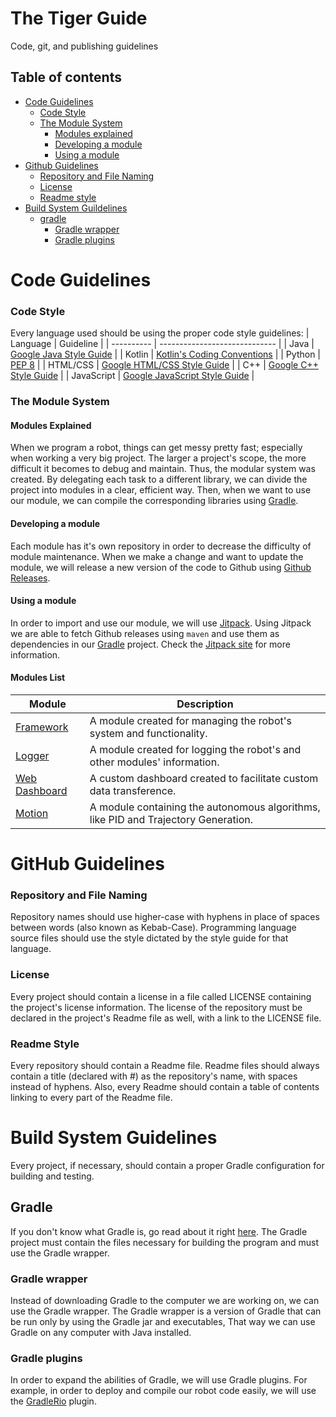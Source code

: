 # The Tiger Guide
Code, git, and publishing guidelines

## Table of contents
* [Code Guidelines](#code-guidelines)
    * [Code Style](#code-style)
    * [The Module System](#the-module-system)
        * [Modules explained](#modules-explained)
        * [Developing a module](#developing-a-module)
        * [Using a module](#Using-a-module)
* [Github Guidelines](#Github-Guidelines)
    * [Repository and File Naming](#repository-and-file-naming)
    * [License](#license)
    * [Readme style](#readme-style)
* [Build System Guildelines](#build-system-guidelines)
    * [gradle](#gradle)
        * [Gradle wrapper](#Gradle-wrapper)
        * [Gradle plugins](#Gradle-plugins)


# Code Guidelines
### Code Style
Every language used should be using the proper code style guidelines:
| Language   | Guideline                              |
| ---------- | ----------------------------- |
| Java       | [Google Java Style Guide](https://google.github.io/styleguide/javaguide.html) |
| Kotlin     | [Kotlin's Coding Conventions](https://kotlinlang.org/docs/reference/coding-conventions.html) |
| Python     | [PEP 8](https://www.python.org/dev/peps/pep-0008/?)          |
| HTML/CSS   | [Google HTML/CSS Style Guide](https://google.github.io/styleguide/htmlcssguide.html) |
| C++        | [Google C++ Style Guide](https://google.github.io/styleguide/cppguide.html) |
| JavaScript | [Google JavaScript Style Guide](https://google.github.io/styleguide/jsguide.html) |
### The Module System
#### Modules Explained
When we program a robot, things can get messy pretty fast; especially when working a very big project. The larger a project's scope, the more difficult it becomes to debug and maintain. Thus, the modular system was created. By delegating each task to a different library, we can divide the project into modules in a clear, efficient way. Then, when we want to use our module, we can compile the corresponding libraries using [Gradle](#Gradle). 

#### Developing a module
Each module has it's own repository in order to decrease the difficulty of module maintenance. When we make a change and want to update the module, we will release a new version of the code to Github using [Github Releases](https://blog.github.com/2013-07-02-release-your-software/). 

#### Using a module
In order to import and use our module, we will use [Jitpack](https://jitpack.io/). Using Jitpack we are able to fetch Github releases using `maven` and use them as dependencies in our [Gradle](#Gradle) project. Check the [Jitpack site](https://jitpack.io/) for more information.

#### Modules List
|  Module       | Description                                                                        |
|---------------|------------------------------------------------------------------------------------|
| [Framework](https://github.com/Tiger-team-2679/FRC-Framework)     | A module created for managing the robot's system and functionality.                |
| [Logger](https://github.com/Tiger-team-2679/FRC-Logger)        | A module created for logging the robot's and other modules' information.           |
| [Web Dashboard](https://github.com/Tiger-team-2679/FRC-Web-Dashboard) | A custom dashboard created to facilitate custom data transference.                 |
| [Motion](https://github.com/Tiger-team-2679/FRC-Motion)        | A module containing the autonomous algorithms, like PID and Trajectory Generation. |

# GitHub Guidelines
### Repository and File Naming 
Repository names should use higher-case with hyphens in place of spaces between words (also known as Kebab-Case).
Programming language source files should use the style dictated by the style guide for that language.

### License 
Every project should contain a license in a file called LICENSE containing the project's license information.
The license of the repository must be declared in the project's Readme file as well, with a link to the LICENSE file.

### Readme Style
Every repository should contain a Readme file. Readme files should always contain a title (declared with #) as the repository's name, with spaces instead of hyphens. Also, every Readme should contain a table of contents linking to every part of the Readme file.

# Build System Guidelines
Every project, if necessary, should contain a proper Gradle configuration for building and testing.
## Gradle
If you don't know what Gradle is, go read about it right [here](https://docs.gradle.org/current/userguide/userguide.html).
The Gradle project must contain the files necessary for building the program and must use the Gradle wrapper.

### Gradle wrapper
Instead of downloading Gradle to the computer we are working on, we can use the Gradle wrapper. The Gradle wrapper is a version of Gradle that can be run only by using the Gradle jar and executables, That way we can use Gradle on any computer with Java installed.

### Gradle plugins
In order to expand the abilities of Gradle, we will use Gradle plugins. For example, in order to deploy and compile our robot code easily, we will use the [GradleRio](https://github.com/wpilibsuite/GradleRIO) plugin. 


